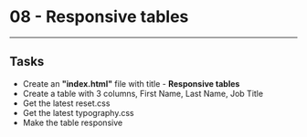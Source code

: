 # 08 - Responsive tables

---

## Tasks

- Create an **"index.html"** file with title - **Responsive tables**
- Create a table with 3 columns, First Name, Last Name, Job Title
- Get the latest reset.css
- Get the latest typography.css
- Make the table responsive
